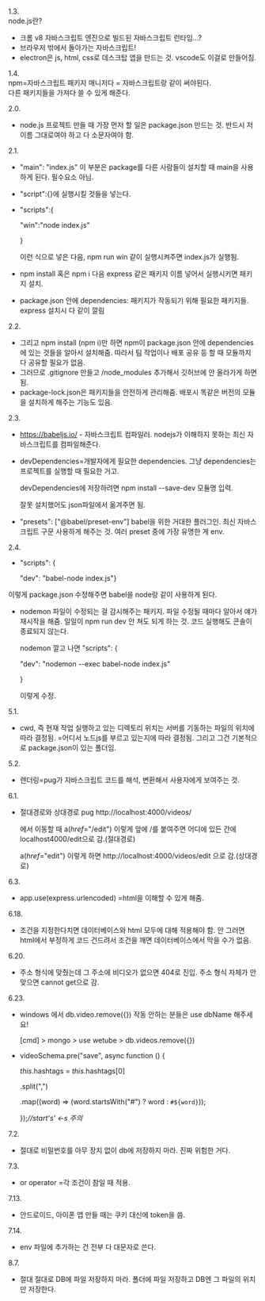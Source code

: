 1.3.  
node.js란?  
- 크롬 v8 자바스크립트 엔진으로 빌드된 자바스크립트 런타임...?  
- 브라우저 밖에서 돌아가는 자바스크립트!  
- electron은 js, html, css로 데스크탑 앱을 만드는 것. vscode도 이걸로 만들어짐.  

1.4.  
npm=자바스크립트 패키지 매니저다 = 자바스크립트랑 같이 써야된다.  
다른 패키지들을 가져다 쓸 수 있게 해준다.  

2.0.  
- node.js 프로젝트 만들 때 가장 먼저 할 일은 package.json 만드는 것. 반드시 저 이름 그대로여야 하고 다 소문자여야 함.  

2.1.  
- "main": "index.js" 이 부분은 package를 다른 사람들이 설치할 때 main을 사용하게 된다. 필수요소 아님.  

- "script":{}에 실행시킬 것들을 넣는다. 

- "scripts":{

    "win":"node index.js"

  }

  이런 식으로 넣은 다음, npm run win 같이 실행시켜주면 index.js가 실행됨.

- npm install 혹은 npm i 다음 express 같은 패키지 이름 넣어서 실행시키면 패키지 설치.

- package.json 안에 dependencies: 패키지가 작동되기 위해 필요한 패키지들. express 설치시 다 같이 깔림

2.2.

- 그리고 npm install (npm i)만 하면 npm이 package.json 안에 dependencies에 있는 것들을 알아서 설치해줌.  따라서 팀 작업이나 배포 공유 등 할 때 모듈까지 다 공유할 필요가 없음. 
- 그러므로 .gitignore 만들고 /node_modules 추가해서 깃허브에 안 올라가게 하면 됨. 
- package-lock.json은 패키지들을 안전하게 관리해줌.  배포시 똑같은 버전의 모듈을 설치하게 해주는 기능도 있음. 

2.3.

- https://babeljs.io/ - 자바스크립트 컴파일러.  nodejs가 이해하지 못하는 최신 자바스크립트를 컴파일해준다. 

- devDependencies=개발자에게 필요한 dependencies. 그냥 dependencies는 프로젝트를 실행할 때 필요한 거고. 

  devDependencies에 저장하려면 npm install --save-dev 모듈명 입력.

  잘못 설치했어도 json파일에서 옮겨주면 됨.  

-   "presets": ["@babel/preset-env"] babel을 위한 거대한 플러그인.  최신 자바스크립트 구문 사용하게 해주는 것. 여러 preset 중에 가장 유명한 게 env.

2.4.

-  "scripts": {

    "dev": "babel-node index.js"}

  이렇게 package.json 수정해주면 babel을 node랑 같이 사용하게 된다. 

- nodemon 파일이 수정되는 걸 감시해주는 패키지. 파일 수정될 때마다 알아서 얘가 재시작을 해줌. 일일이 npm run dev 안 쳐도 되게 하는 것.  코드 실행해도 콘솔이 종료되지 않는다.

  nodemon 깔고 나면  "scripts": {

    "dev": "nodemon --exec babel-node index.js"

   } 

  이렇게 수정.
  
  

5.1.

- cwd, 즉 현재 작업 실행하고 있는 디렉토리 위치는 서버를 기동하는 파일의 위치에 따라 결정됨. =어디서 노드js를 부르고 있는지에 따라 결정됨. 그리고 그건 기본적으로 package.json이 있는 폴더임. 

5.2.

- 렌더링=pug가 자바스크립트 코드를 해석, 변환해서 사용자에게 보여주는 것.

6.1.

- 절대경로와 상대경로 pug
  http://localhost:4000/videos/

  에서 이동할 때
  a(*href*="/edit")
  이렇게 앞에 /를 붙여주면 어디에 있든 간에 localhost4000/edit으로 감.(절대경로)

  a(*href*="edit")
  이렇게 하면 http://localhost:4000/videos/edit 으로 감.(상대경로)

6.3.

- app.use(express.urlencoded)
  =html을 이해할 수 있게 해줌.

6.18.

- 조건을 지정한다치면 데이터베이스와 html 모두에 대해 적용해야 함. 안 그러면 html에서 부정하게 코드 건드려서 조건을 깨면 데이터베이스에서 막을 수가 없음. 

6.20.

- 주소 형식에 맞췄는데 그 주소에 비디오가 없으면 404로 진입. 
  주소 형식 자체가 안 맞으면 cannot get으로 감. 

6.23.

- windows 에서 db.video.remove({}) 작동 안하는 분들은 use dbName 해주세요!

  [cmd]
  \> mongo
  \> use wetube
  \> db.videos.remove({})

- videoSchema.pre("save", async function () {

    *this*.hashtags = *this*.hashtags[0]

     .split(",")

     .map((word) => (word.startsWith("#") ? word : `#${word}`));

   });*//start's' <-s 주의*

7.2.

- 절대로 비밀번호를 아무 장치 없이 db에 저장하지 마라. 진짜 위험한 거다. 

7.3.

- or operator
  =각 조건이 참일 때 적용.

7.13.

- 안드로이드, 아이폰 앱 만들 때는 쿠키 대신에 token을 씀. 

7.14.

- env 파일에 추가하는 건 전부 다 대문자로 쓴다. 

8.7.

- 절대 절대로 DB에 파일 저장하지 마라.
  폴더에 파일 저장하고 DB엔 그 파일의 위치만 저장한다. 